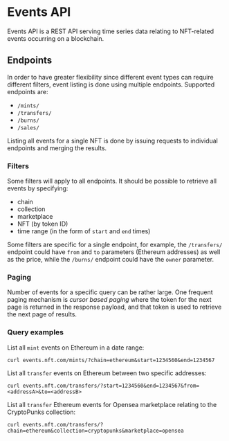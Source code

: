 # Events API

Events API is a REST API serving time series data relating to NFT-related events occurring on a blockchain.

## Endpoints

In order to have greater flexibility since different event types can require different filters, event listing is done using multiple endpoints.
Supported endpoints are:

- `/mints/`
- `/transfers/`
- `/burns/`
- `/sales/`

Listing all events for a single NFT is done by issuing requests to individual endpoints and merging the results.

### Filters

Some filters will apply to all endpoints.
It should be possible to retrieve all events by specifying:

- chain
- collection
- marketplace
- NFT (by token ID)
- time range (in the form of `start` and `end` times)

Some filters are specific for a single endpoint, for example, the `/transfers/` endpoint could have `from` and `to` parameters (Ethereum addresses) as well as the price, while the `/burns/` endpoint could have the `owner` parameter.

### Paging

Number of events for a specific query can be rather large.
One frequent paging mechanism is *cursor based paging* where the token for the next page is returned in the response payload, and that token is used to retrieve the next page of results.

### Query examples

List all `mint` events on Ethereum in a date range:

```
curl events.nft.com/mints/?chain=ethereum&start=1234560&end=1234567
```

List all `transfer` events on Ethereum between two specific addresses:

```
curl events.nft.com/transfers/?start=1234560&end=1234567&from=<addressA>&to=<addressB>
```

List all `transfer` Ethereum events for Opensea marketplace relating to the CryptoPunks collection:

```
curl events.nft.com/transfers/?chain=ethereum&collection=cryptopunks&marketplace=opensea
```